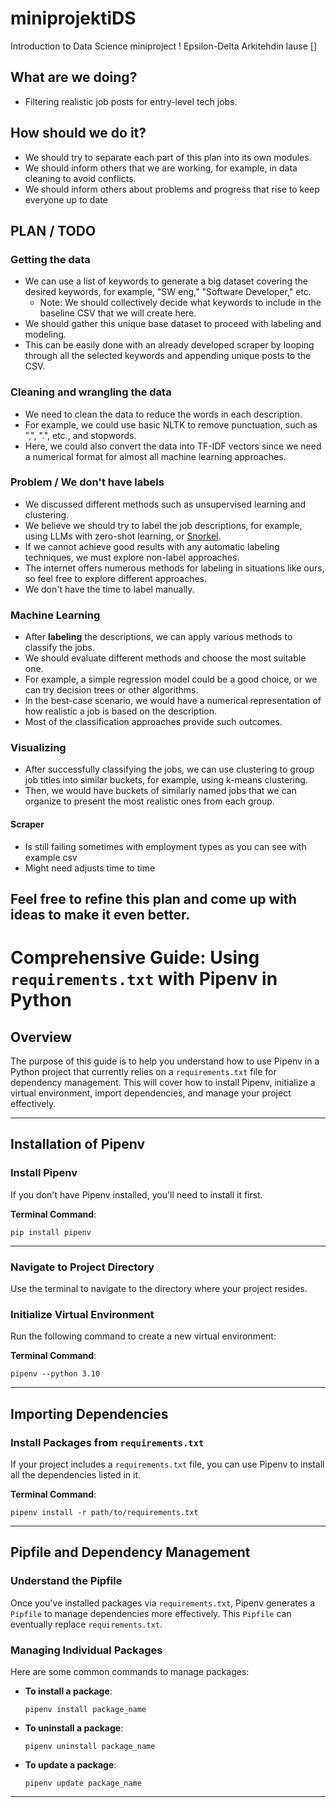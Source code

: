 # miniprojektiDS
Introduction to Data Science miniproject !
Epsilon-Delta 
Arkitehdin lause []

## What are we doing?
- Filtering realistic job posts for entry-level tech jobs.

## How should we do it?
- We should try to separate each part of this plan into its own modules.
- We should inform others that we are working, for example, in data cleaning to avoid conflicts.
- We should inform others about problems and progress that rise to keep everyone up to date 

## PLAN / TODO 

### Getting the data
- We can use a list of keywords to generate a big dataset covering the desired keywords, for example, "SW eng," "Software Developer," etc.
  - Note: We should collectively decide what keywords to include in the baseline CSV that we will create here. 
- We should gather this unique base dataset to proceed with labeling and modeling.
- This can be easily done with an already developed scraper by looping through all the selected keywords and appending unique posts to the CSV.

### Cleaning and wrangling the data
- We need to clean the data to reduce the words in each description.
- For example, we could use basic NLTK to remove punctuation, such as ",", ".", etc., and stopwords.
- Here, we could also convert the data into TF-IDF vectors since we need a numerical format for almost all machine learning approaches.

### Problem / We don't have labels
- We discussed different methods such as unsupervised learning and clustering.
- We believe we should try to label the job descriptions, for example, using LLMs with zero-shot learning, or [Snorkel](https://www.snorkel.org/use-cases/01-spam-tutorial).
- If we cannot achieve good results with any automatic labeling techniques, we must explore non-label approaches.
- The internet offers numerous methods for labeling in situations like ours, so feel free to explore different approaches.
- We don't have the time to label manually.

### Machine Learning
- After __labeling__ the descriptions, we can apply various methods to classify the jobs.
- We should evaluate different methods and choose the most suitable one.
- For example, a simple regression model could be a good choice, or we can try decision trees or other algorithms.
- In the best-case scenario, we would have a numerical representation of how realistic a job is based on the description.
- Most of the classification approaches provide such outcomes.

### Visualizing
- After successfully classifying the jobs, we can use clustering to group job titles into similar buckets, for example, using k-means clustering.
- Then, we would have buckets of similarly named jobs that we can organize to present the most realistic ones from each group.

#### Scraper
- Is still failing sometimes with employment types as you can see with example csv
- Might need adjusts time to time

## Feel free to refine this plan and come up with ideas to make it even better.


# Comprehensive Guide: Using `requirements.txt` with Pipenv in Python

## Overview
The purpose of this guide is to help you understand how to use Pipenv in a Python project that currently relies on a `requirements.txt` file for dependency management. This will cover how to install Pipenv, initialize a virtual environment, import dependencies, and manage your project effectively.

---

## Installation of Pipenv

### Install Pipenv

If you don't have Pipenv installed, you'll need to install it first. 

**Terminal Command**:
```
pip install pipenv
```

---

### Navigate to Project Directory

Use the terminal to navigate to the directory where your project resides.

### Initialize Virtual Environment

Run the following command to create a new virtual environment:

**Terminal Command**:
```
pipenv --python 3.10
```

---

## Importing Dependencies

### Install Packages from `requirements.txt`

If your project includes a `requirements.txt` file, you can use Pipenv to install all the dependencies listed in it.

**Terminal Command**:
```
pipenv install -r path/to/requirements.txt
```

---

##  Pipfile and Dependency Management

### Understand the Pipfile

Once you've installed packages via `requirements.txt`, Pipenv generates a `Pipfile` to manage dependencies more effectively. This `Pipfile` can eventually replace `requirements.txt`.

### Managing Individual Packages

Here are some common commands to manage packages:

- **To install a package**:  
  ```
  pipenv install package_name
  ```
  
- **To uninstall a package**:  
  ```
  pipenv uninstall package_name
  ```
  
- **To update a package**:  
  ```
  pipenv update package_name
  ```

---
